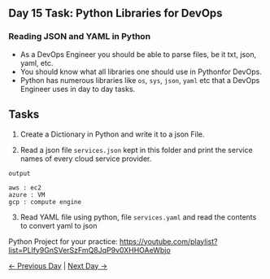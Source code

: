 ## Day 15 Task: Python Libraries for DevOps

### Reading JSON and YAML in Python

- As a DevOps Engineer you should be able to parse files, be it txt, json, yaml, etc.
- You should know what all libraries one should use in Pythonfor DevOps.
- Python has numerous libraries like `os`, `sys`, `json`, `yaml` etc that a DevOps Engineer uses in day to day tasks.

## Tasks

1. Create a Dictionary in Python and write it to a json File.

2. Read a json file `services.json` kept in this folder and print the service names of every cloud service provider.

```
output

aws : ec2
azure : VM
gcp : compute engine

```

3. Read YAML file using python, file `services.yaml` and read the contents to convert yaml to json

Python Project for your practice:
https://youtube.com/playlist?list=PLlfy9GnSVerSzFmQ8JqP9v0XHHOAeWbjo

[← Previous Day](../day14/tasks.md) | [Next Day →](../day16/tasks.md)
